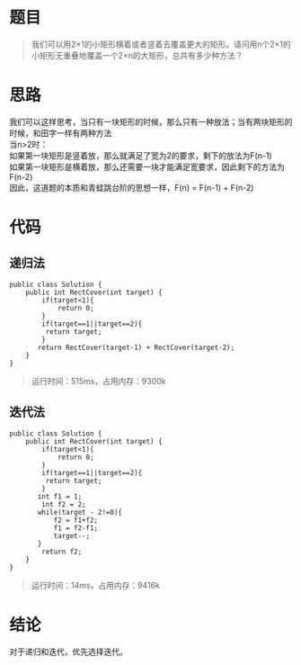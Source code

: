 # 题目
>我们可以用2×1的小矩形横着或者竖着去覆盖更大的矩形。请问用n个2×1的小矩形无重叠地覆盖一个2×n的大矩形，总共有多少种方法？

# 思路
我们可以这样思考，当只有一块矩形的时候，那么只有一种放法；当有两块矩形的时候，和田字一样有两种方法
<br/>当n>2时：
<br/>如果第一块矩形是竖着放，那么就满足了宽为2的要求，剩下的放法为F(n-1)
<br/>如果第一块矩形是横着放，那么还需要一块才能满足宽要求，因此剩下的方法为F(n-2)
<br/>因此，这道题的本质和青蛙跳台阶的思想一样，F(n) = F(n-1) + F(n-2)
# 代码
## 递归法
```
public class Solution {
    public int RectCover(int target) {
        if(target<1){
            return 0;
        }
        if(target==1||target==2){
         return target;
        }
       return RectCover(target-1) + RectCover(target-2);
    }
}
```
>运行时间：515ms，占用内存：9300k 

## 迭代法
```
public class Solution {
    public int RectCover(int target) {
        if(target<1){
            return 0;
        }
        if(target==1||target==2){
         return target;
        }
       int f1 = 1;
        int f2 = 2;
       while(target - 2!=0){
           f2 = f1+f2;
           f1 = f2-f1;
           target--;
       }
        return f2;
    }
}
```
>运行时间：14ms，占用内存：9416k

# 结论
对于递归和迭代，优先选择迭代。

